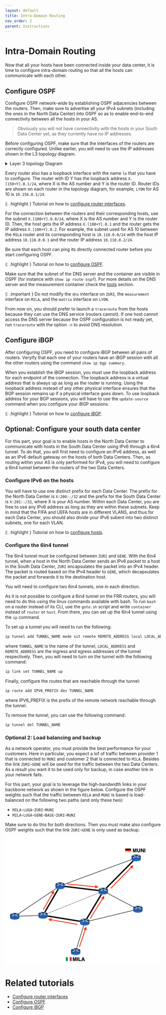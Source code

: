 ```yaml
---
layout: default
title: Intra-Domain Routing
nav_order: 2
parent: Instructions
---
```


# Intra-Domain Routing

Now that all your hosts have been connected inside your data center, it is time to
configure intra-domain routing so that all the hosts can communicate with each other.

## Configure OSPF

Configure OSPF network-wide by establishing OSPF adjacencies between the routers.
Then, make sure to advertise all your IPv4 subnets (including the ones in the
North Data Center) into OSPF so as to enable end-to-end connectivity between
all the hosts in your AS.

> Obviously you will not have connectivity with the hosts in your South Data Center
> yet, as they currently have no IP addresses.

Before configuring OSPF, make sure that the interfaces of the routers are correctly configured.
Unlike earlier, you will need to use the IP addresses shown in the L3 topology diagram.

<details markdown="block">
<summary>Layer 3 topology Diagram </summary>

![layer3-network](../images/l3-network.png)

</details>

Every router also has a loopback interface with the name `lo` that you have to configure.
The router with ID Y has the loopback address `X.[150+Y].0.1/24`, where X
is the AS number and Y is the router ID.
Router IDs are shown on each router in the topology diagram, for example,
`LYON` for AS 10 is `10.156.0.1/24`.

{: .highlight }
Tutorial on how to [configure router interfaces](../tutorial/routing/routerinterfaces).

For the connection between the routers and their corresponding hosts, use the
subnet `X.[100+Y].0.0/24`, where X is the AS number and Y is the router ID.
Then, the host gets the IP address `X.[100+Y].0.1` and the router gets the
IP address `X.[100+Y].0.2`.
For example, the subnet used for AS 10 between the `MILA` router and its
corresponding host is `10.110.0.0/24` with the host IP address `10.110.0.0.1`
and the router IP address `10.110.0.2/24`.

Be sure that each host can ping its directly connected router before you
start configuring OSPF.

{: .highlight }
Tutorial on how to [configure OSPF](../tutorial/routing/OSPF).

Make sure that the subnet of the DNS server and the container are visible
in OSPF (for instance with `show ip route ospf`).
For more details on the DNS server and the measurement container check
the [tools](tools) section.

{: .important }
Do not modify the `dns` interface on `ZURI`, the `measurement` interface
on `MILA`, and the `matrix` interface on `LYON`.

From now on, you should prefer to launch a `traceroute` from the hosts
because they can use the DNS service (routers cannot).
If one host cannot access the DNS server because the OSPF configuration is
not ready yet, run `traceroute` with the option `-n` to avoid DNS resolution.

## Configure iBGP

After configuring OSPF, you need to configure iBGP between all pairs of routers.
Veryify that each one of your routers have an iBGP session with all the other
routers using the command `show ip bgp summary`.

When you establish the iBGP session, you must use the loopback address for
each endpoint of the connection. The loopback address is a virtual address
that is always up as long as the router is running.
Using the loopback address instead of any other physical interface
ensures that the BGP session remains up if a physical interface goes down.
To use loopback address for your BGP sessions, you will have to use the
`update-source` command when you configure your iBGP sessions.

{: .highlight }
Tutorial on how to [configure iBGP](../tutorial/routing/BGP).

## Optional: Configure your south data center

For this part, your goal is to enable hosts in the North Data Center to communicate
with hosts in the South Data Center using IPv6 through a 6in4 tunnel.
To do that, you will first need to configure an IPv6 address, as well as an IPv6
default gateway on the hosts of both Data Centers.
Then, as routing within your AS is only performed for IPv4, you will need
to configure a 6in4 tunnel between the routers of the two Data Centers.

### Configure IPv6 on the hosts

You will have to use one distinct prefix for each Data Center.
The prefix for the North Data Center is `X:200::/32` and the prefix for the
South Data Center is `X:201::/32`, where X is your AS number.
Within each Data Center, you are free to use any IPv6 address as long as
they are within these subnets.
Keep in mind that the FIFA and UEFA hosts are in different VLANS, and thus
for each Data Center, you should also divide your IPv6 subent into two
distinct subnets, one for each VLAN.

{: .highlight }
Tutorial on how to [configure hosts](../tutorial/configure-host).

### Configure the 6in4 tunnel

The 6in4 tunnel must be configured between `ZURI` and `GENE`.
With the 6in4 tunnel, when a host in the North Data Center sends an IPv6 packet
to a host in the South Data Center, `ZURI` encapsulates the packet into an
IPv4 header.
The packet is routed based on the IPv4 header to `GENE`, which decapsulates
the packet and forwards it to the destination host.

You will need to configure two 6in4 tunnels, one in each direction.

As it is not possible to configure a 6in4 tunnel on the FRR routers, you will
need to do this using the linux commands available with bash.
To run `bash` on a router instead of its CLI, use the `goto.sh` script and
write `container` instead of `router` or `host`.
From there, you can set up the 6in4 tunnel using the `ip` command.

To set up a tunnel you will need to run the following:

```bash
ip tunnel add TUNNEL_NAME mode sit remote REMOTE_ADDRESS local LOCAL_ADDRESS ttl 255
```

where `TUNNEL_NAME` is the name of the tunnel, `LOCAL_ADDRESS` and `REMOTE_ADDRESS`
are the ingress and egress addresses of the tunnel respectively.
Then, you will need to turn on the tunnel with the following command:

```bash
ip link set TUNNEL_NAME up
```

Finally, configure the routes that are reachable through the tunnel:

```bash
ip route add IPV6_PREFIX dev TUNNEL_NAME
```
where IPV6_PREFIX is the prefix of the remote network reachable through the tunnel.

To remove the tunnel, you can use the following command:

```bash
ip tunnel del TUNNEL_NAME
```

### Optional 2: Load balancing and backup

As a network operator, you must provide the best performance for your customers.
Here in particular, you expect a lof of traffic between provider 1 that is
connected to `MUNI` and customer 2 that is connected to `MILA`.
Besides the link `ZURI`-`GENE` will be used for the traffic between the two
Data Centers.
As a result you want it to be used only for backup, in case another link
in your network fails.

For this part, your goal is to leverage the high-bandwidth links in your
backbone network as shown in the figure below.
Configure the OSPF weights such that the traffic between `MILA` and `MUNI` is based is load-balanced
on the following two paths (and only these two):
- `MILA`-`LUGA`-`ZURI`-`MUNI`
- `MILA`-`LUGA`-`GENE`-`BASE`-`ZURI`-`MUNI`

Make sure to do this for both directions.
Then you must make also configure OSPF weights such that the link `ZURI`-`GENE`
is only used as backup.

![ospf-weights](../images/ospf.png)


# Related tutorials

- [Configure router interfaces](../tutorial/routing/routerinterfaces)
- [Configure OSPF](../tutorial/routing/ospf)
- [Configure iBGP](../tutorial/routing/BGP)